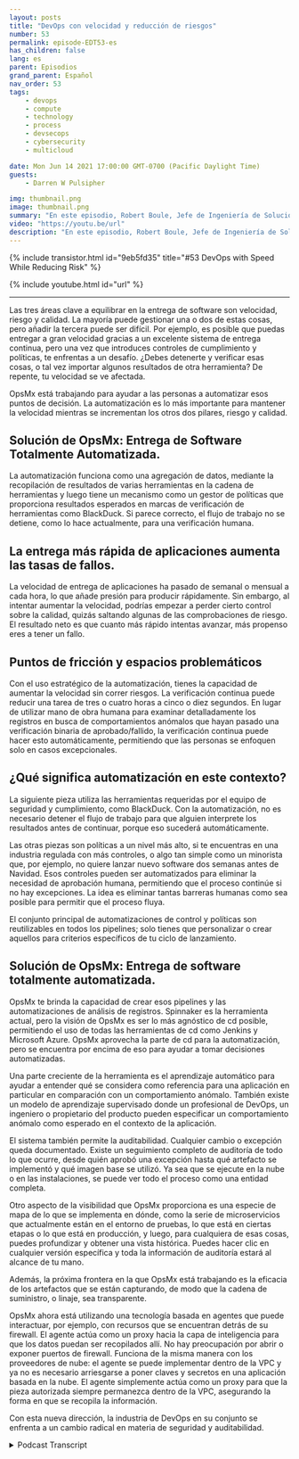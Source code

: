 ```yaml
---
layout: posts
title: "DevOps con velocidad y reducción de riesgos"
number: 53
permalink: episode-EDT53-es
has_children: false
lang: es
parent: Episodios
grand_parent: Español
nav_order: 53
tags:
    - devops
    - compute
    - technology
    - process
    - devsecops
    - cybersecurity
    - multicloud

date: Mon Jun 14 2021 17:00:00 GMT-0700 (Pacific Daylight Time)
guests:
    - Darren W Pulsipher

img: thumbnail.png
image: thumbnail.png
summary: "En este episodio, Robert Boule, Jefe de Ingeniería de Soluciones en OpsMx, se une a Darren para hablar sobre cómo mejorar la velocidad sin aumentar el riesgo en el proceso de DevOps. Las tres áreas clave para equilibrar en la entrega de software son velocidad, riesgo y calidad. La mayoría puede gestionar una o dos de estas cosas, pero agregar la tercera puede volverse difícil. Por ejemplo, es posible que pueda entregar a alta velocidad debido a un excelente sistema de cd, pero una vez que introduce controles de cumplimiento y políticas, se enfrenta a un desafío. ¿Debería detenerse y verificar esas cosas, o tal vez obtener resultados de otra herramienta? De repente, su velocidad sufre."
video: "https://youtu.be/url"
description: "En este episodio, Robert Boule, Jefe de Ingeniería de Soluciones en OpsMx, se une a Darren para hablar sobre cómo mejorar la velocidad sin aumentar el riesgo en el proceso de DevOps. Las tres áreas clave para equilibrar en la entrega de software son velocidad, riesgo y calidad. La mayoría puede gestionar una o dos de estas cosas, pero agregar la tercera puede volverse difícil. Por ejemplo, es posible que pueda entregar a alta velocidad debido a un excelente sistema de cd, pero una vez que introduce controles de cumplimiento y políticas, se enfrenta a un desafío. ¿Debería detenerse y verificar esas cosas, o tal vez obtener resultados de otra herramienta? De repente, su velocidad sufre."
---
```


<div>
{% include transistor.html id="9eb5fd35" title="#53 DevOps with Speed While Reducing Risk" %}

{% include youtube.html id="url" %}
</div>

---

Las tres áreas clave a equilibrar en la entrega de software son velocidad, riesgo y calidad. La mayoría puede gestionar una o dos de estas cosas, pero añadir la tercera puede ser difícil. Por ejemplo, es posible que puedas entregar a gran velocidad gracias a un excelente sistema de entrega continua, pero una vez que introduces controles de cumplimiento y políticas, te enfrentas a un desafío. ¿Debes detenerte y verificar esas cosas, o tal vez importar algunos resultados de otra herramienta? De repente, tu velocidad se ve afectada.

OpsMx está trabajando para ayudar a las personas a automatizar esos puntos de decisión. La automatización es lo más importante para mantener la velocidad mientras se incrementan los otros dos pilares, riesgo y calidad.

## Solución de OpsMx: Entrega de Software Totalmente Automatizada.

La automatización funciona como una agregación de datos, mediante la recopilación de resultados de varias herramientas en la cadena de herramientas y luego tiene un mecanismo como un gestor de políticas que proporciona resultados esperados en marcas de verificación de herramientas como BlackDuck. Si parece correcto, el flujo de trabajo no se detiene, como lo hace actualmente, para una verificación humana.

## La entrega más rápida de aplicaciones aumenta las tasas de fallos.

La velocidad de entrega de aplicaciones ha pasado de semanal o mensual a cada hora, lo que añade presión para producir rápidamente. Sin embargo, al intentar aumentar la velocidad, podrías empezar a perder cierto control sobre la calidad, quizás saltando algunas de las comprobaciones de riesgo. El resultado neto es que cuanto más rápido intentas avanzar, más propenso eres a tener un fallo.

## Puntos de fricción y espacios problemáticos

Con el uso estratégico de la automatización, tienes la capacidad de aumentar la velocidad sin correr riesgos. La verificación continua puede reducir una tarea de tres o cuatro horas a cinco o diez segundos. En lugar de utilizar mano de obra humana para examinar detalladamente los registros en busca de comportamientos anómalos que hayan pasado una verificación binaria de aprobado/fallido, la verificación continua puede hacer esto automáticamente, permitiendo que las personas se enfoquen solo en casos excepcionales.

## ¿Qué significa automatización en este contexto?

La siguiente pieza utiliza las herramientas requeridas por el equipo de seguridad y cumplimiento, como BlackDuck. Con la automatización, no es necesario detener el flujo de trabajo para que alguien interprete los resultados antes de continuar, porque eso sucederá automáticamente.

Las otras piezas son políticas a un nivel más alto, si te encuentras en una industria regulada con más controles, o algo tan simple como un minorista que, por ejemplo, no quiere lanzar nuevo software dos semanas antes de Navidad. Esos controles pueden ser automatizados para eliminar la necesidad de aprobación humana, permitiendo que el proceso continúe si no hay excepciones. La idea es eliminar tantas barreras humanas como sea posible para permitir que el proceso fluya.

El conjunto principal de automatizaciones de control y políticas son reutilizables en todos los pipelines; solo tienes que personalizar o crear aquellos para criterios específicos de tu ciclo de lanzamiento.

## Solución de OpsMx: Entrega de software totalmente automatizada.

OpsMx te brinda la capacidad de crear esos pipelines y las automatizaciones de análisis de registros. Spinnaker es la herramienta actual, pero la visión de OpsMx es ser lo más agnóstico de cd posible, permitiendo el uso de todas las herramientas de cd como Jenkins y Microsoft Azure. OpsMx aprovecha la parte de cd para la automatización, pero se encuentra por encima de eso para ayudar a tomar decisiones automatizadas.

Una parte creciente de la herramienta es el aprendizaje automático para ayudar a entender qué se considera como referencia para una aplicación en particular en comparación con un comportamiento anómalo. También existe un modelo de aprendizaje supervisado donde un profesional de DevOps, un ingeniero o propietario del producto pueden especificar un comportamiento anómalo como esperado en el contexto de la aplicación.

El sistema también permite la auditabilidad. Cualquier cambio o excepción queda documentado. Existe un seguimiento completo de auditoría de todo lo que ocurre, desde quién aprobó una excepción hasta qué artefacto se implementó y qué imagen base se utilizó. Ya sea que se ejecute en la nube o en las instalaciones, se puede ver todo el proceso como una entidad completa.

Otro aspecto de la visibilidad que OpsMx proporciona es una especie de mapa de lo que se implementa en dónde, como la serie de microservicios que actualmente están en el entorno de pruebas, lo que está en ciertas etapas o lo que está en producción, y luego, para cualquiera de esas cosas, puedes profundizar y obtener una vista histórica. Puedes hacer clic en cualquier versión específica y toda la información de auditoría estará al alcance de tu mano.

Además, la próxima frontera en la que OpsMx está trabajando es la eficacia de los artefactos que se están capturando, de modo que la cadena de suministro, o linaje, sea transparente.

OpsMx ahora está utilizando una tecnología basada en agentes que puede interactuar, por ejemplo, con recursos que se encuentran detrás de su firewall. El agente actúa como un proxy hacia la capa de inteligencia para que los datos puedan ser recopilados allí. No hay preocupación por abrir o exponer puertos de firewall. Funciona de la misma manera con los proveedores de nube: el agente se puede implementar dentro de la VPC y ya no es necesario arriesgarse a poner claves y secretos en una aplicación basada en la nube. El agente simplemente actúa como un proxy para que la pieza autorizada siempre permanezca dentro de la VPC, asegurando la forma en que se recopila la información.

Con esta nueva dirección, la industria de DevOps en su conjunto se enfrenta a un cambio radical en materia de seguridad y auditabilidad.



<details>
<summary> Podcast Transcript </summary>

<p></p>

</details>
